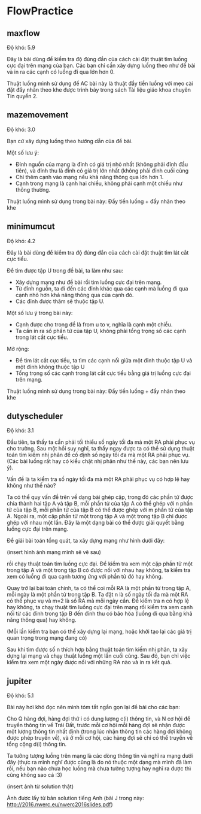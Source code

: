 # FlowPractice
## maxflow
Độ khó: 5.9

Đây là bài dùng để kiểm tra độ đúng đắn của cách cài đặt thuật tìm luồng cực đại trên mạng của bạn. Các bạn chỉ cần xây dựng luồng theo như đề bài và in ra các cạnh có luồng đi qua lớn hơn 0.

Thuật luồng mình sử dụng để AC bài này là thuật đẩy tiền luồng với mẹo cài đặt đẩy nhãn theo khe được trình bày trong sách Tài liệu giáo khoa chuyên Tin quyển 2. 

## mazemovement
Độ khó: 3.0

Bạn cứ xây dựng luồng theo hướng dẫn của đề bài. 

Một số lưu ý:
* Đỉnh nguồn của mạng là đỉnh có giá trị nhỏ nhất (không phải đỉnh đầu tiên), và đỉnh thu là đỉnh có giá trị lớn nhất (không phải đỉnh cuối cùng
* Chỉ thêm cạnh vào mạng nếu khả năng thông qua lớn hơn 1.
* Cạnh trong mạng là cạnh hai chiều, không phải cạnh một chiều như thông thường.

Thuật luồng mình sử dụng trong bài này: Đẩy tiền luồng + đẩy nhãn theo khe
## minimumcut
Độ khó: 4.2

Đây là bài dùng để kiểm tra độ đúng đắn của cách cài đặt thuật tìm lát cắt cực tiểu.

Để tìm được tập U trong đề bài, ta làm như sau:
* Xây dựng mạng như đề bài rồi tìm luồng cực đại trên mạng.
* Từ đỉnh nguồn, ta đi đến các đỉnh khác qua các cạnh mà luồng đi qua cạnh nhỏ hơn khả năng thông qua của cạnh đó.
* Các đỉnh được thăm sẽ thuộc tập U.

Một số lưu ý trong bài này:
* Cạnh được cho trong đề là from u to v, nghĩa là cạnh một chiều.
* Ta cần in ra số phần tử của tập U, không phải tổng trọng số các cạnh trong lát cắt cực tiểu.

Mở rộng: 
* Để tìm lát cắt cực tiểu, ta tìm các cạnh nối giữa một đỉnh thuộc tập U và một đỉnh không thuộc tập U
* Tổng trọng số các cạnh trong lát cắt cực tiểu bằng giá trị luồng cực đại trên mạng.

Thuật luồng mình sử dụng trong bài này: Đẩy tiền luồng + đẩy nhãn theo khe
## dutyscheduler
Độ khó: 3.1

Đầu tiên, ta thấy ta cần phải tối thiểu số ngày tối đa mà một RA phải phục vụ cho trường. Sau một hồi suy nghĩ, ta thấy ngay được ta có thể sử dụng thuật toán tìm kiếm nhị phân để cố định số ngày tối đa mà một RA phải phục vụ. (Các bài luồng rất hay có kiểu chặt nhị phân như thế này, các bạn nên lưu ý).

Vấn đề là ta kiểm tra số ngày tối đa mà một RA phải phục vụ có hợp lệ hay không như thế nào?

Ta có thể quy vấn đề trên về dạng bài ghép cặp, trong đó các phần tử được chia thành hai tập A và tập B, mỗi phần tử của tập A có thể ghép với n phần tử của tập B, mỗi phần tử của tập B có thể được ghép với m phần tử của tập A. Ngoài ra, một cặp phần tử một trong tập A và một trong tập B chỉ được ghép với nhau một lần. Đây là một dạng bài có thể được giải quyết bằng luồng cực đại trên mạng.

Để giải bài toán tổng quát, ta xây dựng mạng như hình dưới đây:

(insert hình ảnh mạng mình sẽ vẽ sau)

rồi chạy thuật toán tìm luồng cực đại. Để kiểm tra xem một cặp phần tử một trong tập A và một trong tập B có được nối với nhau hay không, ta kiểm tra xem có luồng đi qua cạnh tương ứng với phần tử đó hay không.

Quay trở lại bài toán chính, ta có thể coi mỗi RA là một phần tử trong tập A, mỗi ngày là một phần tử trong tập B. Ta đặt n là số ngày tối đa mà một RA có thể phục vụ và m=2 là số RA mà mỗi ngày cần. Để kiểm tra n có hợp lệ hay không, ta chạy thuật tìm luồng cực đại trên mạng rồi kiểm tra xem cạnh nối từ các đỉnh trong tập B đến đỉnh thu có bão hòa (luồng đi qua bằng khả năng thông qua) hay không.

(Mỗi lần kiểm tra bạn có thể xây dựng lại mạng, hoặc khởi tạo lại các giá trị quan trọng trong mạng đang có)

Sau khi tìm được số n thích hợp bằng thuật toán tìm kiếm nhị phân, ta xây dựng lại mạng và chạy thuật luồng một lần cuối cùng. Sau đó, bạn chỉ việc kiểm tra xem một ngày được nối với những RA nào và in ra kết quả.

## jupiter
Độ khó: 5.1

Bài này hơi khó đọc nên mình tóm tắt ngắn gọn lại đề bài cho các bạn:

Cho Q hàng đợi, hàng đợi thứ i có dung lượng c(i) thông tin, và N cơ hội để truyền thông tin về Trái Đất, trước mỗi cơ hội mỗi hàng đợi sẽ nhận được một lượng thông tin nhất định (trong lúc nhận thông tin các hàng đợi không được phép truyền về), và ở mỗi cơ hội, các hàng đợi sẽ chỉ có thể truyền về tổng cộng d(i) thông tin.

Ta tưởng tượng luồng trên mạng là các dòng thông tin và nghĩ ra mạng dưới đây (thực ra mình nghĩ được cũng là do nó thuộc một dạng mà mình đã làm rồi, nếu bạn nào chưa học luồng mà chưa tưởng tượng hay nghĩ ra được thì cũng không sao cả :3)

(insert ảnh từ solution thật)

Ảnh được lấy từ bản solution tiếng Anh (bài J trong này: http://2016.nwerc.eu/nwerc2016slides.pdf)





